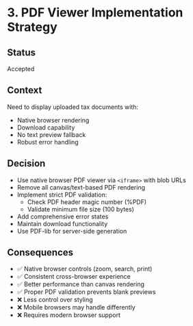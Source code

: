 # 3. PDF Viewer Implementation Strategy

## Status
Accepted

## Context
Need to display uploaded tax documents with:
- Native browser rendering
- Download capability
- No text preview fallback
- Robust error handling

## Decision
- Use native browser PDF viewer via `<iframe>` with blob URLs
- Remove all canvas/text-based PDF rendering
- Implement strict PDF validation:
  - Check PDF header magic number (%PDF)
  - Validate minimum file size (100 bytes)
- Add comprehensive error states
- Maintain download functionality
- Use PDF-lib for server-side generation

## Consequences
- ✅ Native browser controls (zoom, search, print)
- ✅ Consistent cross-browser experience
- ✅ Better performance than canvas rendering
- ✅ Proper PDF validation prevents blank previews
- ❌ Less control over styling
- ❌ Mobile browsers may handle differently
- ❌ Requires modern browser support

